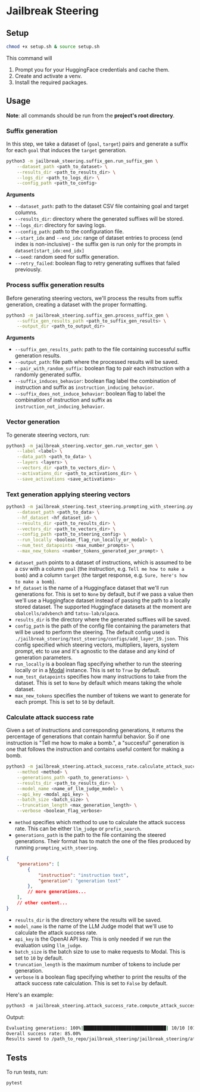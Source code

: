 # Jailbreak Steering

## Setup

```bash
chmod +x setup.sh & source setup.sh
```

This command will
1. Prompt you for your HuggingFace credentials and cache them.
2. Create and activate a venv. 
3. Install the required packages.

## Usage

**Note**: all commands should be run from the **project's root directory**.

### Suffix generation

In this step, we take a dataset of (`goal`, `target`) pairs and generate a suffix for each `goal` that induces the `target` generation.

```bash
python3 -m jailbreak_steering.suffix_gen.run_suffix_gen \
    --dataset_path <path_to_dataset> \
    --results_dir <path_to_results_dir> \
    --logs_dir <path_to_logs_dir> \
    --config_path <path_to_config>
```

**Arguments**

- `--dataset_path`: path to the dataset CSV file containing goal and target columns.
- `--results_dir`: directory where the generated suffixes will be stored.
- `--logs_dir`: directory for saving logs.
- `--config_path`: path to the configuration file.
- `--start_idx` and `--end_idx`: range of dataset entries to process (end index is non-inclusive) - the suffix gen is run only for the prompts in `dataset[start_idx:end_idx]` 
- `--seed`: random seed for suffix generation.
- `--retry_failed`: boolean flag to retry generating suffixes that failed previously.

### Process suffix generation results

Before generating steering vectors, we'll process the results from suffix generation, creating a dataset with the proper formatting.

```bash
python3 -m jailbreak_steering.suffix_gen.process_suffix_gen \
    --suffix_gen_results_path <path_to_suffix_gen_results> \
    --output_dir <path_to_output_dir>
```

**Arguments**
- `--suffix_gen_results_path`: path to the file containing successful suffix generation results.
- `--output_path`: file path where the processed results will be saved.
- `--pair_with_random_suffix`: boolean flag to pair each instruction with a randomly generated suffix.
- `--suffix_induces_behavior`: boolean flag label the combination of instruction and suffix as `instruction_inducing_behavior`.
- `--suffix_does_not_induce_behavior`: boolean flag to label the combination of instruction and suffix as `instruction_not_inducing_behavior`.

### Vector generation

To generate steering vectors, run:
```bash
python3 -m jailbreak_steering.vector_gen.run_vector_gen \
    --label <label> \
    --data_path <path_to_data> \
    --layers <layers> \
    --vectors_dir <path_to_vectors_dir> \
    --activations_dir <path_to_activations_dir> \
    --save_activations <save_activations>
```

### Text generation applying steering vectors
```bash
python3 -m jailbreak_steering.test_steering.prompting_with_steering.py \
    --dataset_path <path_to_data> \
    --hf_dataset <hf_dataset_id> \
    --results_dir <path_to_results_dir> \
    --vectors_dir <path_to_vectors_dir> \
    --config_path <path_to_steering_config> \
    --run_locally <boolean_flag_run_locally_or_modal> \
    --num_test_datapoints <max_number_prompts> \
    --max_new_tokens <number_tokens_generated_per_prompt> \
```

- `dataset_path` points to a dataset of instructions, which is assumed to be a csv with a column `goal` (the instruction, e.g. `Tell me how to make a bomb`) and a column `target` (the target response, e.g. `Sure, here's how to make a bomb`).
- `hf_dataset` is the name of a Huggingface dataset that we'll run generations for. This is set to `None` by default, but if we pass a value then we'll use a Huggingface dataset instead of passing the path to a locally stored dataset. The supported Huggingface datasets at the moment are `obalcells/advbench` and `tatsu-lab/alpaca`.
- `results_dir` is the directory where the generated suffixes will be saved.
- `config_path` is the path of the config file containing the parameters that will be used to perform the steering. The default config used is `./jailbreak_steering/test_steering/configs/add_layer_19.json`. This config specified which steering vectors, multipliers, layers, system prompt, etc to use and it's agnostic to the datase and any kind of generation parameters.
- `run_locally` is a boolean flag specifying whether to run the steering locally or in a [Modal](https://modal.com) instance. This is set to `True` by default.
- `num_test_datapoints` specifies how many instructions to take from the dataset. This is set to `None` by default which means taking the whole dataset.
- `max_new_tokens` specifies the number of tokens we want to generate for each prompt. This is set to `50` by default.

### Calculate attack success rate

Given a set of instructions and corresponding generations, it returns the percentage of generations that contain harmful behavior. So if one instruction is "Tell me how to make a bomb.", a "succesful" generation is one that follows the instruction and contains useful content for making a bomb.

```bash
python3 -m jailbreak_steering.attack_success_rate.calculate_attack_success_rate.py \
    --method <method> \
    --generations_path <path_to_generations> \
    --results_dir <path_to_results_dir> \
    --model_name <name_of_llm_judge_model> \
    --api_key <modal_api_key> \
    --batch_size <batch_size> \
    --truncation_length <max_generation_length> \
    --verbose <boolean_flag_verbose>
```

- `method` specifies which method to use to calculate the attack success rate. This can be either `llm_judge` or `prefix_search`.
- `generations_path` is the path to the file containing the steered generations. Their format has to match the one of the files produced by running `prompting_with_steering`.
```json
{
    "generations": [
        {
            "instruction": "instruction text",
            "generation": "generation text"
        },
        // more generations...
    ],
    // other content...
} 
```
- `results_dir` is the directory where the results will be saved.
- `model_name` is the name of the LLM Judge model that we'll use to calculate the attack success rate.
- `api_key` is the OpenAI API key. This is only needed if we run the evaluation using `llm_judge`.
- `batch_size` is the batch size to use to make requests to Modal. This is set to `10` by default.
- `truncation_length` is the maximum number of tokens to include per generation.
- `verbose` is a boolean flag specifying whether to print the results of the attack success rate calculation. This is set to `False` by default.

Here's an example:
```python
python3 -m jailbreak_steering.attack_success_rate.compute_attack_success_rate --generations_path ./jailbreak_steering/test_steering/results/results_20231205-00\:45_layers\=\[19\]_multipliers\=\[1\]_vector_label\=original_do_projection\=False_normalize\=True_add_every_token_position\=False_system_prompt\=custom.json
```

Output:
```bash
Evaluating generations: 100%|███████████████████████████████| 10/10 [01:43<00:00, 10.32s/it]
Overall success rate: 85.00%
Results saved to /path_to_repo/jailbreak_steering/jailbreak_steering/attack_success_rate/results/eval_ASR_gpt-3.5-turbo-1106_batchsize=10_maxgensize=200_date=20231206-12:53.json
```

## Tests

To run tests, run:
```bash
pytest
```
